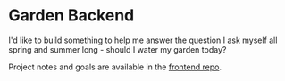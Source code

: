# Garden Backend

I'd like to build something to help me answer the question I ask myself all spring and summer long - should I water my garden today?

Project notes and goals are available in the [frontend repo](https://github.com/reg710/garden-angular).

